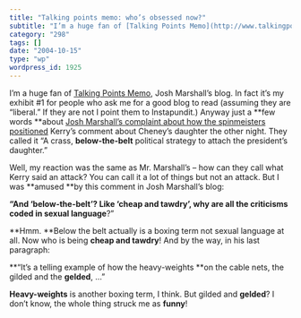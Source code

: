 ```yaml
---
title: "Talking points memo: who’s obsessed now?"
subtitle: "I’m a huge fan of [Talking Points Memo](http://www.talkingpointsmemo.com/), Josh Marshall’s blog. In..."
category: "298"
tags: []
date: "2004-10-15"
type: "wp"
wordpress_id: 1925
---
```

I’m a huge fan of [Talking Points Memo](http://www.talkingpointsmemo.com/), Josh Marshall’s blog. In fact it’s my exhibit #1 for people who ask me for a good blog to read (assuming they are “liberal.” If they are not I point them to Instapundit.)
Anyway just a **few words **about [Josh Marshall’s complaint about how the spinmeisters positioned](http://www.talkingpointsmemo.com/archives/week_2004_10_10.php#003687) Kerry’s comment about Cheney’s daughter the other night. They called it “A crass, **below-the-belt** political strategy to attach the president’s daughter.” 

Well, my reaction was the same as Mr. Marshall’s – how can they call what Kerry said an attack? You can call it a lot of things but not an attack. But I was **amused **by this comment in Josh Marshall’s blog:

**“And ‘below-the-belt’? Like ‘cheap and tawdry’, why are all the criticisms coded in sexual language**?”

**Hmm. **Below the belt actually is a boxing term not sexual language at all. Now who is being **cheap and tawdry**! And by the way, in his last paragraph:

**“It’s a telling example of how the heavy-weights **on the cable nets, the gilded and the **gelded**, …” 

**Heavy-weights** is another boxing term, I think. But gilded and **gelded**? I don’t know, the whole thing struck me as **funny**!
